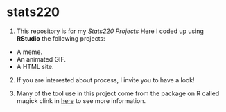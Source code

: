 # stats220

1. This repository is for my *Stats220 Projects*
Here I coded up using **RStudio** the following projects:

* A meme.
* An animated GIF.
* A HTML site.

2. If you are interested about process, I invite you to have a look!

3. Many of the tool use in this project come from the package on R called magick clink in [here](https://cran.r-project.org/web/packages/magick/vignettes/intro.html) to see more information.
